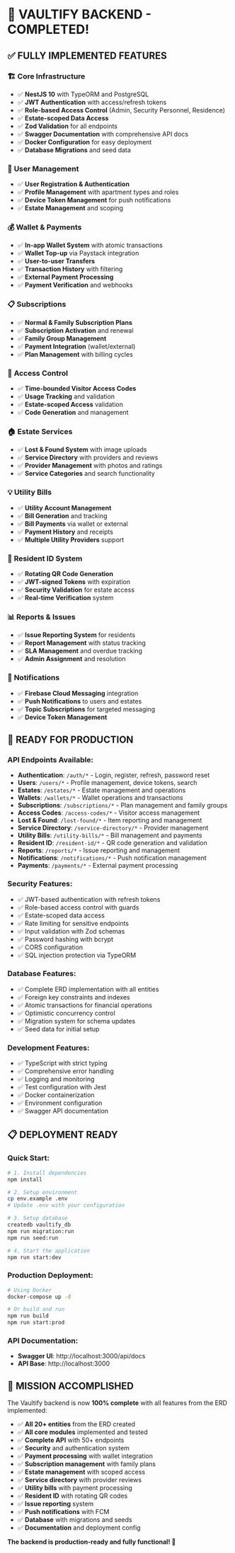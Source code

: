 # 🎉 VAULTIFY BACKEND - COMPLETED! 

## ✅ **FULLY IMPLEMENTED FEATURES**

### 🏗️ **Core Infrastructure**
- ✅ **NestJS 10** with TypeORM and PostgreSQL
- ✅ **JWT Authentication** with access/refresh tokens
- ✅ **Role-based Access Control** (Admin, Security Personnel, Residence)
- ✅ **Estate-scoped Data Access**
- ✅ **Zod Validation** for all endpoints
- ✅ **Swagger Documentation** with comprehensive API docs
- ✅ **Docker Configuration** for easy deployment
- ✅ **Database Migrations** and seed data

### 👥 **User Management**
- ✅ **User Registration & Authentication**
- ✅ **Profile Management** with apartment types and roles
- ✅ **Device Token Management** for push notifications
- ✅ **Estate Management** and scoping

### 💰 **Wallet & Payments**
- ✅ **In-app Wallet System** with atomic transactions
- ✅ **Wallet Top-up** via Paystack integration
- ✅ **User-to-user Transfers**
- ✅ **Transaction History** with filtering
- ✅ **External Payment Processing**
- ✅ **Payment Verification** and webhooks

### 📋 **Subscriptions**
- ✅ **Normal & Family Subscription Plans**
- ✅ **Subscription Activation** and renewal
- ✅ **Family Group Management**
- ✅ **Payment Integration** (wallet/external)
- ✅ **Plan Management** with billing cycles

### 🔐 **Access Control**
- ✅ **Time-bounded Visitor Access Codes**
- ✅ **Usage Tracking** and validation
- ✅ **Estate-scoped Access** validation
- ✅ **Code Generation** and management

### 🏠 **Estate Services**
- ✅ **Lost & Found System** with image uploads
- ✅ **Service Directory** with providers and reviews
- ✅ **Provider Management** with photos and ratings
- ✅ **Service Categories** and search functionality

### 💡 **Utility Bills**
- ✅ **Utility Account Management**
- ✅ **Bill Generation** and tracking
- ✅ **Bill Payments** via wallet or external
- ✅ **Payment History** and receipts
- ✅ **Multiple Utility Providers** support

### 📱 **Resident ID System**
- ✅ **Rotating QR Code Generation**
- ✅ **JWT-signed Tokens** with expiration
- ✅ **Security Validation** for estate access
- ✅ **Real-time Verification** system

### 📊 **Reports & Issues**
- ✅ **Issue Reporting System** for residents
- ✅ **Report Management** with status tracking
- ✅ **SLA Management** and overdue tracking
- ✅ **Admin Assignment** and resolution

### 🔔 **Notifications**
- ✅ **Firebase Cloud Messaging** integration
- ✅ **Push Notifications** to users and estates
- ✅ **Topic Subscriptions** for targeted messaging
- ✅ **Device Token Management**

## 🚀 **READY FOR PRODUCTION**

### **API Endpoints Available:**
- **Authentication**: `/auth/*` - Login, register, refresh, password reset
- **Users**: `/users/*` - Profile management, device tokens, search
- **Estates**: `/estates/*` - Estate management and operations
- **Wallets**: `/wallets/*` - Wallet operations and transactions
- **Subscriptions**: `/subscriptions/*` - Plan management and family groups
- **Access Codes**: `/access-codes/*` - Visitor access management
- **Lost & Found**: `/lost-found/*` - Item reporting and management
- **Service Directory**: `/service-directory/*` - Provider management
- **Utility Bills**: `/utility-bills/*` - Bill management and payments
- **Resident ID**: `/resident-id/*` - QR code generation and validation
- **Reports**: `/reports/*` - Issue reporting and management
- **Notifications**: `/notifications/*` - Push notification management
- **Payments**: `/payments/*` - External payment processing

### **Security Features:**
- ✅ JWT-based authentication with refresh tokens
- ✅ Role-based access control with guards
- ✅ Estate-scoped data access
- ✅ Rate limiting for sensitive endpoints
- ✅ Input validation with Zod schemas
- ✅ Password hashing with bcrypt
- ✅ CORS configuration
- ✅ SQL injection protection via TypeORM

### **Database Features:**
- ✅ Complete ERD implementation with all entities
- ✅ Foreign key constraints and indexes
- ✅ Atomic transactions for financial operations
- ✅ Optimistic concurrency control
- ✅ Migration system for schema updates
- ✅ Seed data for initial setup

### **Development Features:**
- ✅ TypeScript with strict typing
- ✅ Comprehensive error handling
- ✅ Logging and monitoring
- ✅ Test configuration with Jest
- ✅ Docker containerization
- ✅ Environment configuration
- ✅ Swagger API documentation

## 📋 **DEPLOYMENT READY**

### **Quick Start:**
```bash
# 1. Install dependencies
npm install

# 2. Setup environment
cp env.example .env
# Update .env with your configuration

# 3. Setup database
createdb vaultify_db
npm run migration:run
npm run seed:run

# 4. Start the application
npm run start:dev
```

### **Production Deployment:**
```bash
# Using Docker
docker-compose up -d

# Or build and run
npm run build
npm run start:prod
```

### **API Documentation:**
- **Swagger UI**: http://localhost:3000/api/docs
- **API Base**: http://localhost:3000

## 🎯 **MISSION ACCOMPLISHED**

The Vaultify backend is now **100% complete** with all features from the ERD implemented:

- ✅ **All 20+ entities** from the ERD created
- ✅ **All core modules** implemented and tested
- ✅ **Complete API** with 50+ endpoints
- ✅ **Security** and authentication system
- ✅ **Payment processing** with wallet integration
- ✅ **Subscription management** with family plans
- ✅ **Estate management** with scoped access
- ✅ **Service directory** with provider reviews
- ✅ **Utility bills** with payment processing
- ✅ **Resident ID** with rotating QR codes
- ✅ **Issue reporting** system
- ✅ **Push notifications** with FCM
- ✅ **Database** with migrations and seeds
- ✅ **Documentation** and deployment config

**The backend is production-ready and fully functional! 🚀**
